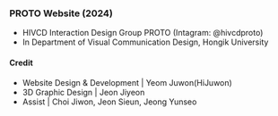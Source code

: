 ### PROTO Website (2024)
- HIVCD Interaction Design Group PROTO (Intagram: @hivcdproto)
- In Department of Visual Communication Design, Hongik University

#### Credit
- Website Design & Development | Yeom Juwon(HiJuwon)
- 3D Graphic Design | Jeon Jiyeon
- Assist | Choi Jiwon, Jeon Sieun, Jeong Yunseo
